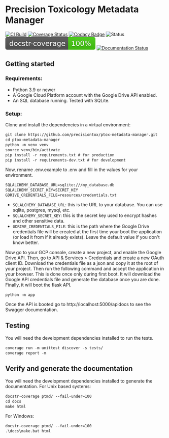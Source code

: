 # Precision Toxicology Metadata Manager

[![CI Build](https://github.com/precisiontox/ptox-metadata-manager/actions/workflows/build.yml/badge.svg)](https://github.com/precisiontox/ptox-metadata-manager/actions/workflows/build.yml)
[![Coverage Status](https://coveralls.io/repos/github/precisiontox/ptox-metadata-manager/badge.svg?branch=terazus-badges)](https://coveralls.io/github/precisiontox/ptox-metadata-manager?branch=terazus-badges)
[![Codacy Badge](https://app.codacy.com/project/badge/Grade/1503dc8bf33c40bbb474ec328ba90219)](https://www.codacy.com/gh/precisiontox/ptox-metadata-manager/dashboard?utm_source=github.com&amp;utm_medium=referral&amp;utm_content=precisiontox/ptox-metadata-manager&amp;utm_campaign=Badge_Grade)
![Status](https://camo.githubusercontent.com/d101bf45a713753a714d0cd41b86cd92fbcda60c63f32f48c611e63b5df2e656/68747470733a2f2f696d672e736869656c64732e696f2f62616467652f7374617475732d616c7068612d6f72616e6765)
![Documentation Coverage](./docs_badge.svg)
[![Documentation Status](https://readthedocs.org/projects/pretox-metadata-manager/badge/?version=latest)](https://pretox-metadata-manager.readthedocs.io/en/latest/?badge=latest)

## Getting started
### Requirements:
-  Python 3.9 or newer
-  A Google Cloud Platform account with the Google Drive API enabled.
-  An SQL database running. Tested with SQLite.

### Setup:
Clone and install the dependencies in a virtual environment:
```shell
git clone https://github.com/precisiontox/ptox-metadata-manager.git
cd ptox-metadata-manager
python -m venv venv
source venv/bin/activate
pip install -r requirements.txt # for production
pip install -r requirements-dev.txt # for development
```

Now, rename .env.example to .env and fill in the values for your environment.
```text
SQLALCHEMY_DATABASE_URL=sqlite:///my_database.db
SQLALCHEMY_SECRET_KEY=SECRET_KEY
GDRIVE_CREDENTIALS_FILE=resources/credentials.txt
```
- `SQLALCHEMY_DATABASE_URL`: this is the URL to your database. You can use sqlite, postgres, mysql, etc.
- `SQLALCHEMY_SECRET_KEY`: this is the secret key used to encrypt hashes and other sensitive data.
- `GDRIVE_CREDENTIALS_FILE`: this is the path where the Google Drive credentials file will be created at the first
time your boot the application (or load it from if it already exists). Leave the default value if you don't know better.

Now go to your GCP console, create a new project, and enable the Google Drive API. Then, go to API & Services > Credentials 
and create a new OAuth client ID. Download the credentials file as a json and copy it at the root of your project. Then run the 
following command and accept the application in your browser. This is done once only during first boot.
It will download the Google API credentials file and generate the database once you are done.
Finally, it will boot the flask API.
```shell
python -m app
```

Once the API is booted go to http://localhost:5000/apidocs to see the Swagger documentation.

## Testing
You will need the development dependencies installed to run the tests.
```shell
coverage run -m unittest discover -s tests/
coverage report -m
```


## Verify and generate the documentation
You will need the development dependencies installed to generate the documentation.
For Unix based systems:
```shell
docstr-coverage ptmd/ --fail-under=100
cd docs
make html
```

For Windows:
```shell
docstr-coverage ptmd/ --fail-under=100
.\docs\make.bat html
```
